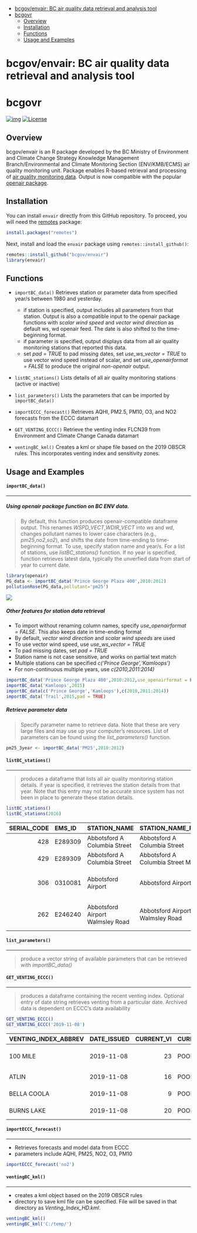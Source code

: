 
-   <a href="#bcgovenvair-bc-air-quality-data-retrieval-and-analysis-tool"
    id="toc-bcgovenvair-bc-air-quality-data-retrieval-and-analysis-tool">bcgov/envair:
    BC air quality data retrieval and analysis tool</a>
-   <a href="#bcgovr" id="toc-bcgovr">bcgovr</a>
    -   <a href="#overview" id="toc-overview">Overview</a>
    -   <a href="#installation" id="toc-installation">Installation</a>
    -   <a href="#functions" id="toc-functions">Functions</a>
    -   <a href="#usage-and-examples" id="toc-usage-and-examples">Usage and
        Examples</a>

<!--
Copyright 2022 Province of British Columbia

Licensed under the Apache License, Version 2.0 (the "License");
you may not use this file except in compliance with the License.
You may obtain a copy of the License at

http://www.apache.org/licenses/LICENSE-2.0

Unless required by applicable law or agreed to in writing, software distributed under the License is distributed on an "AS IS" BASIS,
WITHOUT WARRANTIES OR CONDITIONS OF ANY KIND, either express or implied.
See the License for the specific language governing permissions and limitations under the License.
-->
<!-- Edit the README.Rmd only!!! The README.md is generated automatically from README.Rmd. -->

# bcgov/envair: BC air quality data retrieval and analysis tool

# bcgovr

[![img](https://img.shields.io/badge/Lifecycle-Maturing-007EC6)](https://github.com/bcgov/repomountie/blob/master/doc/lifecycle-badges.md)
[![License](https://img.shields.io/badge/License-Apache%202.0-blue.svg)](https://opensource.org/licenses/Apache-2.0)

## Overview

bcgov/envair is an R package developed by the BC Ministry of Environment
and Climate Change Strategy Knowledge Management Branch/Environmental
and Climate Monitoring Section (ENV/KMB/ECMS) air quality monitoring
unit. Package enables R-based retrieval and processing of [air quality
monitoring data](https://envistaweb.env.gov.bc.ca/). Output is now
compatible with the popular [openair
package](https://cran.r-project.org/web/packages/openair/openair.pdf).

## Installation

You can install `envair` directly from this GitHub repository. To
proceed, you will need the
[remotes](https://cran.r-project.org/package=remotes) package:

``` r
install.packages("remotes")
```

Next, install and load the `envair` package using
`remotes::install_github()`:

``` r
remotes::install_github("bcgov/envair")
library(envair)
```

## Functions

-   `importBC_data()` Retrieves station or parameter data from specified
    year/s between 1980 and yesterday.

    -   if station is specified, output includes all parameters from
        that station. Output is also a compatible input to the openair
        package functions with *scalar wind speed* and *vector wind
        direction* as default ws, wd openair feed. The date is also
        shifted to the time-beginning format.
    -   if parameter is specified, output displays data from all air
        quality monitoring stations that reported this data.
    -   set *pad = TRUE* to pad missing dates, set *use_ws_vector =
        TRUE* to use vector wind speed instead of scalar, and set
        *use_openairformat = FALSE* to produce the original
        *non-openair* output.

-   `listBC_stations()` Lists details of all air quality monitoring
    stations (active or inactive)

-   `list_parameters()` Lists the parameters that can be imported by
    `importBC_data()`

-   `importECCC_forecast()` Retrieves AQHI, PM2.5, PM10, O3, and NO2
    forecasts from the ECCC datamart

-   `GET_VENTING_ECCC()` Retrieve the venting index FLCN39 from
    Environment and Climate Change Canada datamart

-   `ventingBC_kml()` Creates a kml or shape file based on the 2019
    OBSCR rules. This incorporates venting index and sensitivity zones.

## Usage and Examples

#### `importBC_data()`

------------------------------------------------------------------------

##### Using *openair* package function on BC ENV data.

> By default, this function produces openair-compatible dataframe
> output. This renames *WSPD_VECT*,*WDIR_VECT* into *ws* and *wd*,
> changes pollutant names to lower case characters (e.g.,
> *pm25*,*no2*,*so2*), and shifts the date from time-ending to
> time-beginning format. To use, specify station name and year/s. For a
> list of stations, use *listBC_stations()* function. If no year is
> specified, function retrieves latest data, typically the unverfied
> data from start of year to current date.

``` r
library(openair)
PG_data <- importBC_data('Prince George Plaza 400',2010:2012)
pollutionRose(PG_data,pollutant='pm25')
```

![](importBC_data.png)<!-- -->

##### Other features for station data retrieval

-   To import without renaming column names, specify *use_openairformat
    = FALSE*. This also keeps date in time-ending format
-   By default, *vector wind direction* and *scalar wind speeds* are
    used
-   To use vector wind speed, use *use_ws_vector = TRUE*
-   To pad missing dates, set *pad = TRUE*
-   Station name is not case sensitive, and works on partial text match
-   Multiple stations can be specified *c(‘Prince George’,‘Kamloops’)*
-   For non-continuous multiple years, use *c(2010,2011:2014)*

``` r
importBC_data('Prince George Plaza 400',2010:2012,use_openairformat = FALSE)
importBC_data('Kamloops',2015)
importBC_data(c('Prince George','Kamloops'),c(2010,2011:2014))
importBC_data('Trail',2015,pad = TRUE)              
```

##### Retrieve parameter data

> Specify parameter name to retrieve data. Note that these are very
> large files and may use up your computer’s resources. List of
> parameters can be found using the *list_parameters()* function.

``` r
pm25_3year <- importBC_data('PM25',2010:2012)
```

#### `listBC_stations()`

------------------------------------------------------------------------

> produces a dataframe that lists all air quality monitoring station
> details. if year is specified, it retrieves the station details from
> that year. Note that this entry may not be accurate since system has
> not been in place to generate these station details.

``` r
listBC_stations()
listBC_stations(2016)
```

| SERIAL_CODE | EMS_ID  | STATION_NAME                     | STATION_NAME_FULL                | LOCATION            | CITY       | CATEGORY                        | STATION_ENVIRONMENT | STATION_OWNER | DATE_ESTABLISHED     | NOTES                       | LATITUDE | LONGITUDE | HEIGHT.m. | STATUS   | CGNDB |
|------------:|:--------|:---------------------------------|:---------------------------------|:--------------------|:-----------|:--------------------------------|:--------------------|:--------------|:---------------------|:----------------------------|:---------|:----------|----------:|:---------|:------|
|         428 | E289309 | Abbotsford A Columbia Street     | Abbotsford A Columbia Street     | N/A                 | Abbotsford | METRO VANCOUVER                 | N/A                 | MVRD          | 7/25/2012            | GVRD T045                   | 49.0215  | -122.3266 |        65 | ACTIVE   | N/A   |
|         429 | E289309 | Abbotsford A Columbia Street     | Abbotsford A Columbia Street Met | N/A                 | Abbotsford | METRO VANCOUVER                 | N/A                 | MVRD          | 7/25/2012 6:28:41 AM | GVRD T045                   | 49.0215  | -122.3266 |        65 | ACTIVE   | N/A   |
|         306 | 0310081 | Abbotsford Airport               | Abbotsford Airport               | 2nd Avenue          | Abbotsford | NON OPERATIONAL                 | Commercial          | MVRD          | 1/7/1978             | GVRD T011;Closed 1994-04-28 | 49.0306  | -122.3761 |        40 | INACTIVE | N/A   |
|         262 | E246240 | Abbotsford Airport Walmsley Road | Abbotsford Airport Walmsley Road | 31790 Walmsley Road | Aldergrove | METRO VANCOUVER NON OPERATIONAL | Commercial          | MVRD          | 5/1/2001             | GVRD T034                   | 49.0235  | -122.3430 |        65 | INACTIVE | N/A   |

#### `list_parameters()`

------------------------------------------------------------------------

> produce a vector string of available parameters that can be retrieved
> with *importBC_data()*

#### `GET_VENTING_ECCC()`

------------------------------------------------------------------------

> produces a dataframe containing the recent venting index. Optional
> entry of date string retrieves venting from a particular date.
> Archived data is dependent on ECCC’s data availability

``` r
GET_VENTING_ECCC()
GET_VENTING_ECCC('2019-11-08')
```

| VENTING_INDEX_ABBREV | DATE_ISSUED | CURRENT_VI | CURRENT_VI_DESC | CURRENT_WSPD | CURRENT_MIX_HEIGHT | TODAY_VI | TODAY_VI_DESC | TODAY_WSPD | TODAY_MIX_HEIGHT | TOMORROW_VI | TOMORROW_VI_DESC | TOMORROW_WSPD | TOMORROW_MIX_HEIGHT | NAME           | REGION           |      LAT |      LONG |
|:---------------------|:------------|-----------:|:----------------|-------------:|-------------------:|---------:|:--------------|-----------:|-----------------:|------------:|:-----------------|--------------:|--------------------:|:---------------|:-----------------|---------:|----------:|
| 100 MILE             | 2019-11-08  |         23 | POOR            |           20 |               1072 |       21 | POOR          |         23 |             1040 |          23 | POOR             |            11 |                1183 | 100 Mile House | CENTRAL INTERIOR | 51.63915 | -121.2945 |
| ATLIN                | 2019-11-08  |         16 | POOR            |            3 |               1169 |       36 | FAIR          |         23 |              966 |          34 | FAIR             |            16 |                1050 | Atlin          | NORTHERN BC      | 59.57000 | -133.7000 |
| BELLA COOLA          | 2019-11-08  |          9 | POOR            |            5 |                 55 |       16 | POOR          |         14 |              134 |          22 | POOR             |             8 |                 345 | Bella Coola    | COAST            | 52.38000 | -126.7500 |
| BURNS LAKE           | 2019-11-08  |         20 | POOR            |           17 |                833 |       26 | POOR          |         16 |              915 |          19 | POOR             |            19 |                 815 | Burns Lake     | CENTRAL INTERIOR | 54.23142 | -125.7597 |

#### `importECCC_forecast()`

------------------------------------------------------------------------

-   Retrieves forecasts and model data from ECCC
-   parameters include AQHI, PM25, NO2, O3, PM10

``` r
importECCC_forecast('no2')
```

#### `ventingBC_kml()`

------------------------------------------------------------------------

-   creates a kml object based on the 2019 OBSCR rules
-   directory to save kml file can be specified. File will be saved in
    that directory as *Venting_Index_HD.kml*.

``` r
ventingBC_kml()
ventingBC_kml('C:/temp/')
```
